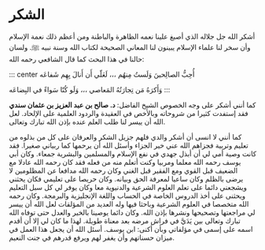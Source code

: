 # الشكر

أشكر الله جل جلاله الذي أصبغ علينا نعمه الظاهرة والباطنة ومن أعظم ذلك نعمة الإسلام وأن سخر لنا علماء الإسلام يبينون لنا المعاني الصحيحة لكتاب الله وسنة نبيه ﷺ. ولسان حالنا في هذا البحث كما قال الشافعي رحمه الله:

::: center
أُحِبُّ الصالِحينَ وَلَستُ مِنهُم ،،، لَعَلّي أَن أَنالَ بِهِم شَفاعَه

وَأَكرَهُ مَن تِجارَتُهُ المَعاصي ،،، وَلَو كُنّا سَواءً في البِضاعَه
:::

كما أنني أشكر على وجه الخصوص الشيخ الفاضل: **د. صالح بن عبد العزيز بن عثمان سندي** فقد إستفدت كثيرا من شروحاته وبالأخص في العقيدة والردود العلمية على الإلحاد. لعل الله أن ييسر لنا طلب العلم عنده بإذن الله تبارك وتعالى.

كما أنني لا انسى أن أشكر والدي فلهم جزيل الشكر والعرفان على كل من بذلوه من تعليم وتربية فجزاهم الله عني خير الجزاء وأسئل الله أن يرحمها كما ربياني صغيرا. فقد كانت وصية أمي لي أن أبذل جهدي في نفع الإسلام والمسلمين والبشرية جمعاء. وكان أبي يوسف رحمه الله معلما ومربيا وكنت أتعلم منه من فعله فقد كان رحمه الله عادلا مع الضعيف قبل القوي ومع الفقير قبل الغني وكان رحمه الله مدافعا عن المظلومين لا يرضى بالظلم وكان ساعيا لمعرفة الحق وبيانه. وكان حريصا على تعليمي فكان يحثني ويشجعني دائما على تعلم العلوم الشرعية والدنيوية معا وكان يوفر لي كل سبل التعليم ويحثنى على أخذ الدروس الخاصة في الحساب واللغة الإنجليزية والبرمجة. وكان رحمه الله متخصصا في العلوم الشرعية وباحثا فيها وله العديد من المؤلقات لعل الله أن ييسر لي مراجعتها وتصحيحها ونشرها بإذن الله. وكان دائما يوصينا بالخير والعدل حتى توفاه الله تبارك وتعالى بين يَدَيَّ في فراش مرضه بعد معناة طويلة. لهذا ما كان لي إلا أن أقدم اسمه على إسمى في مؤلفاتي وبأن أكنى: ابن يوسف. أسئل الله أن يجعل هذا العمل في ميزان حسناتهم وأن يغفر لهم ويرفع قدرهم في جنت النعيم.

